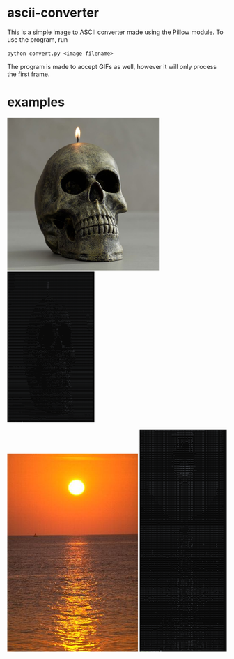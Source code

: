 # ascii-converter
This is a simple image to ASCII converter made using the Pillow module. To use the program, run

`python convert.py <image filename>`

The program is made to accept GIFs as well, however it will only process the first frame.

# examples
<img src="https://raw.githubusercontent.com/milesconrad/ascii-converter/main/images/skull.jpeg" width="350"/> <img src="https://raw.githubusercontent.com/milesconrad/ascii-converter/main/images/skull_processed.png" width="200"/>


<img src="https://raw.githubusercontent.com/milesconrad/ascii-converter/main/images/sunset.jpeg" width="300"/> <img src="https://raw.githubusercontent.com/milesconrad/ascii-converter/main/images/sunset_processed.png" width="200"/>
